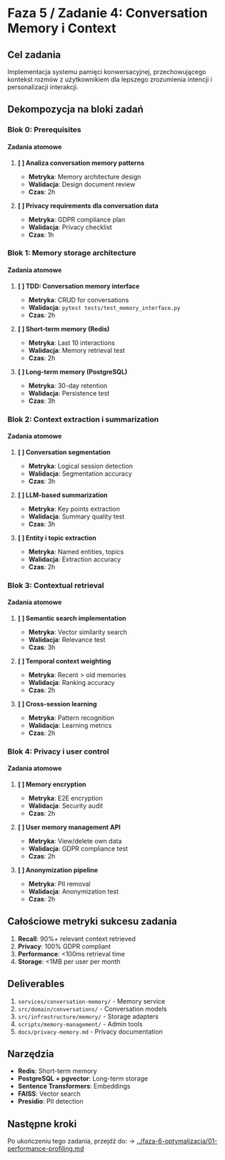 # Faza 5 / Zadanie 4: Conversation Memory i Context

## Cel zadania

Implementacja systemu pamięci konwersacyjnej, przechowującego kontekst rozmów z użytkownikiem dla lepszego zrozumienia intencji i personalizacji interakcji.

## Dekompozycja na bloki zadań

### Blok 0: Prerequisites

#### Zadania atomowe

1. **[ ] Analiza conversation memory patterns**
   - **Metryka**: Memory architecture design
   - **Walidacja**: Design document review
   - **Czas**: 2h

2. **[ ] Privacy requirements dla conversation data**
   - **Metryka**: GDPR compliance plan
   - **Walidacja**: Privacy checklist
   - **Czas**: 1h

### Blok 1: Memory storage architecture

#### Zadania atomowe

1. **[ ] TDD: Conversation memory interface**
   - **Metryka**: CRUD for conversations
   - **Walidacja**: `pytest tests/test_memory_interface.py`
   - **Czas**: 2h

2. **[ ] Short-term memory (Redis)**
   - **Metryka**: Last 10 interactions
   - **Walidacja**: Memory retrieval test
   - **Czas**: 2h

3. **[ ] Long-term memory (PostgreSQL)**
   - **Metryka**: 30-day retention
   - **Walidacja**: Persistence test
   - **Czas**: 3h

### Blok 2: Context extraction i summarization

#### Zadania atomowe

1. **[ ] Conversation segmentation**
   - **Metryka**: Logical session detection
   - **Walidacja**: Segmentation accuracy
   - **Czas**: 3h

2. **[ ] LLM-based summarization**
   - **Metryka**: Key points extraction
   - **Walidacja**: Summary quality test
   - **Czas**: 3h

3. **[ ] Entity i topic extraction**
   - **Metryka**: Named entities, topics
   - **Walidacja**: Extraction accuracy
   - **Czas**: 2h

### Blok 3: Contextual retrieval

#### Zadania atomowe

1. **[ ] Semantic search implementation**
   - **Metryka**: Vector similarity search
   - **Walidacja**: Relevance test
   - **Czas**: 3h

2. **[ ] Temporal context weighting**
   - **Metryka**: Recent > old memories
   - **Walidacja**: Ranking accuracy
   - **Czas**: 2h

3. **[ ] Cross-session learning**
   - **Metryka**: Pattern recognition
   - **Walidacja**: Learning metrics
   - **Czas**: 2h

### Blok 4: Privacy i user control

#### Zadania atomowe

1. **[ ] Memory encryption**
   - **Metryka**: E2E encryption
   - **Walidacja**: Security audit
   - **Czas**: 2h

2. **[ ] User memory management API**
   - **Metryka**: View/delete own data
   - **Walidacja**: GDPR compliance test
   - **Czas**: 2h

3. **[ ] Anonymization pipeline**
   - **Metryka**: PII removal
   - **Walidacja**: Anonymization test
   - **Czas**: 2h

## Całościowe metryki sukcesu zadania

1. **Recall**: 90%+ relevant context retrieved
2. **Privacy**: 100% GDPR compliant
3. **Performance**: <100ms retrieval time
4. **Storage**: <1MB per user per month

## Deliverables

1. `services/conversation-memory/` - Memory service
2. `src/domain/conversations/` - Conversation models
3. `src/infrastructure/memory/` - Storage adapters
4. `scripts/memory-management/` - Admin tools
5. `docs/privacy-memory.md` - Privacy documentation

## Narzędzia

- **Redis**: Short-term memory
- **PostgreSQL + pgvector**: Long-term storage
- **Sentence Transformers**: Embeddings
- **FAISS**: Vector search
- **Presidio**: PII detection

## Następne kroki

Po ukończeniu tego zadania, przejdź do:
→ [../faza-6-optymalizacja/01-performance-profiling.md](../faza-6-optymalizacja/01-performance-profiling.md)
